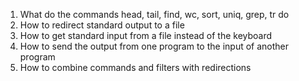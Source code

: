 1. What do the commands head, tail, find, wc, sort, uniq, grep, tr do
2. How to redirect standard output to a file
3. How to get standard input from a file instead of the keyboard
4. How to send the output from one program to the input of another program
5. How to combine commands and filters with redirections
